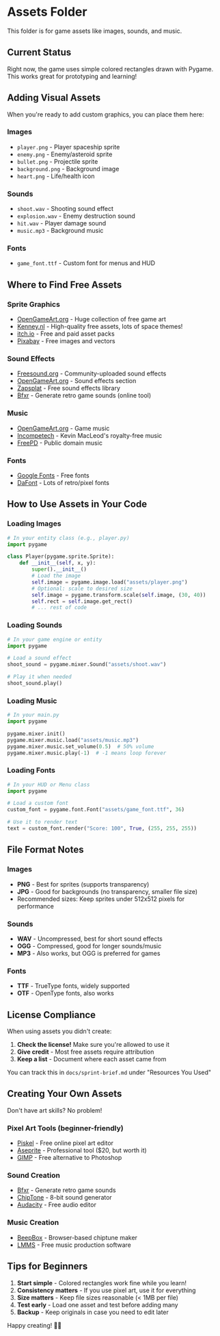 # Assets Folder

This folder is for game assets like images, sounds, and music.

## Current Status
Right now, the game uses simple colored rectangles drawn with Pygame. This works great for prototyping and learning!

## Adding Visual Assets

When you're ready to add custom graphics, you can place them here:

### Images
- `player.png` - Player spaceship sprite
- `enemy.png` - Enemy/asteroid sprite
- `bullet.png` - Projectile sprite
- `background.png` - Background image
- `heart.png` - Life/health icon

### Sounds
- `shoot.wav` - Shooting sound effect
- `explosion.wav` - Enemy destruction sound
- `hit.wav` - Player damage sound
- `music.mp3` - Background music

### Fonts
- `game_font.ttf` - Custom font for menus and HUD

## Where to Find Free Assets

### Sprite Graphics
- [OpenGameArt.org](https://opengameart.org/) - Huge collection of free game art
- [Kenney.nl](https://kenney.nl/assets) - High-quality free assets, lots of space themes!
- [itch.io](https://itch.io/game-assets/free) - Free and paid asset packs
- [Pixabay](https://pixabay.com/) - Free images and vectors

### Sound Effects
- [Freesound.org](https://freesound.org/) - Community-uploaded sound effects
- [OpenGameArt.org](https://opengameart.org/art-search-advanced?keys=&field_art_type_tid%5B%5D=13) - Sound effects section
- [Zapsplat](https://www.zapsplat.com/) - Free sound effects library
- [Bfxr](https://www.bfxr.net/) - Generate retro game sounds (online tool)

### Music
- [OpenGameArt.org](https://opengameart.org/art-search-advanced?keys=&field_art_type_tid%5B%5D=12) - Game music
- [Incompetech](https://incompetech.com/music/royalty-free/) - Kevin MacLeod's royalty-free music
- [FreePD](https://freepd.com/) - Public domain music

### Fonts
- [Google Fonts](https://fonts.google.com/) - Free fonts
- [DaFont](https://www.dafont.com/bitmap.php) - Lots of retro/pixel fonts

## How to Use Assets in Your Code

### Loading Images
```python
# In your entity class (e.g., player.py)
import pygame

class Player(pygame.sprite.Sprite):
    def __init__(self, x, y):
        super().__init__()
        # Load the image
        self.image = pygame.image.load("assets/player.png")
        # Optional: scale to desired size
        self.image = pygame.transform.scale(self.image, (30, 40))
        self.rect = self.image.get_rect()
        # ... rest of code
```

### Loading Sounds
```python
# In your game engine or entity
import pygame

# Load a sound effect
shoot_sound = pygame.mixer.Sound("assets/shoot.wav")

# Play it when needed
shoot_sound.play()
```

### Loading Music
```python
# In your main.py
import pygame

pygame.mixer.init()
pygame.mixer.music.load("assets/music.mp3")
pygame.mixer.music.set_volume(0.5)  # 50% volume
pygame.mixer.music.play(-1)  # -1 means loop forever
```

### Loading Fonts
```python
# In your HUD or Menu class
import pygame

# Load a custom font
custom_font = pygame.font.Font("assets/game_font.ttf", 36)

# Use it to render text
text = custom_font.render("Score: 100", True, (255, 255, 255))
```

## File Format Notes

### Images
- **PNG** - Best for sprites (supports transparency)
- **JPG** - Good for backgrounds (no transparency, smaller file size)
- Recommended sizes: Keep sprites under 512x512 pixels for performance

### Sounds
- **WAV** - Uncompressed, best for short sound effects
- **OGG** - Compressed, good for longer sounds/music
- **MP3** - Also works, but OGG is preferred for games

### Fonts
- **TTF** - TrueType fonts, widely supported
- **OTF** - OpenType fonts, also works

## License Compliance

When using assets you didn't create:

1. **Check the license!** Make sure you're allowed to use it
2. **Give credit** - Most free assets require attribution
3. **Keep a list** - Document where each asset came from

You can track this in `docs/sprint-brief.md` under "Resources You Used"

## Creating Your Own Assets

Don't have art skills? No problem!

### Pixel Art Tools (beginner-friendly)
- [Piskel](https://www.piskelapp.com/) - Free online pixel art editor
- [Aseprite](https://www.aseprite.org/) - Professional tool ($20, but worth it)
- [GIMP](https://www.gimp.org/) - Free alternative to Photoshop

### Sound Creation
- [Bfxr](https://www.bfxr.net/) - Generate retro game sounds
- [ChipTone](https://sfbgames.itch.io/chiptone) - 8-bit sound generator
- [Audacity](https://www.audacityteam.org/) - Free audio editor

### Music Creation
- [BeepBox](https://www.beepbox.co/) - Browser-based chiptune maker
- [LMMS](https://lmms.io/) - Free music production software

## Tips for Beginners

1. **Start simple** - Colored rectangles work fine while you learn!
2. **Consistency matters** - If you use pixel art, use it for everything
3. **Size matters** - Keep file sizes reasonable (< 1MB per file)
4. **Test early** - Load one asset and test before adding many
5. **Backup** - Keep originals in case you need to edit later

Happy creating! 🎨🎵
